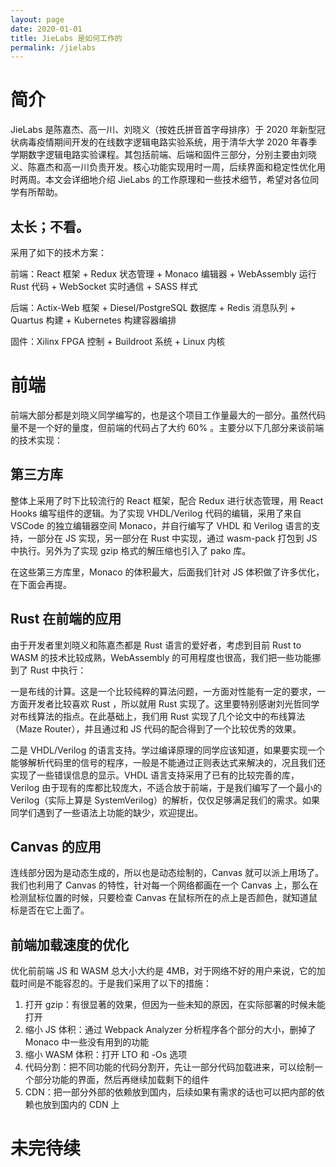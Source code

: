 ```yaml
---
layout: page
date: 2020-01-01
title: JieLabs 是如何工作的
permalink: /jielabs
---
```


# 简介

JieLabs 是陈嘉杰、高一川、刘晓义（按姓氏拼音首字母排序）于 2020 年新型冠状病毒疫情期间开发的在线数字逻辑电路实验系统，用于清华大学 2020 年春季学期数字逻辑电路实验课程。其包括前端、后端和固件三部分，分别主要由刘晓义、陈嘉杰和高一川负责开发。核心功能实现用时一周，后续界面和稳定性优化用时两周。本文会详细地介绍 JieLabs 的工作原理和一些技术细节，希望对各位同学有所帮助。

## 太长；不看。

采用了如下的技术方案：

前端：React 框架 + Redux 状态管理 + Monaco 编辑器 + WebAssembly 运行 Rust 代码 + WebSocket 实时通信 + SASS 样式

后端：Actix-Web 框架 + Diesel/PostgreSQL 数据库 + Redis 消息队列 + Quartus 构建 + Kubernetes 构建容器编排

固件：Xilinx FPGA 控制 + Buildroot 系统 + Linux 内核

# 前端

前端大部分都是刘晓义同学编写的，也是这个项目工作量最大的一部分。虽然代码量不是一个好的量度，但前端的代码占了大约 60% 。主要分以下几部分来谈前端的技术实现：

## 第三方库

整体上采用了时下比较流行的 React 框架，配合 Redux 进行状态管理，用 React Hooks 编写组件的逻辑。为了实现 VHDL/Verilog 代码的编辑，采用了来自 VSCode 的独立编辑器空间 Monaco，并自行编写了 VHDL 和 Verilog 语言的支持，一部分在 JS 实现，另一部分在 Rust 中实现，通过 wasm-pack 打包到 JS 中执行。另外为了实现 gzip 格式的解压缩也引入了 pako 库。

在这些第三方库里，Monaco 的体积最大，后面我们针对 JS 体积做了许多优化，在下面会再提。

## Rust 在前端的应用

由于开发者里刘晓义和陈嘉杰都是 Rust 语言的爱好者，考虑到目前 Rust to WASM 的技术比较成熟，WebAssembly 的可用程度也很高，我们把一些功能挪到了 Rust 中执行：

一是布线的计算。这是一个比较纯粹的算法问题，一方面对性能有一定的要求，一方面开发者比较喜欢 Rust ，所以就用 Rust 实现了。这里要特别感谢刘光哲同学对布线算法的指点。在此基础上，我们用 Rust 实现了几个论文中的布线算法（Maze Router），并且通过和 JS 代码的配合得到了一个比较优秀的效果。

二是 VHDL/Verilog 的语言支持。学过编译原理的同学应该知道，如果要实现一个能够解析代码里的信号的程序，一般是不能通过正则表达式来解决的，况且我们还实现了一些错误信息的显示。VHDL 语言支持采用了已有的比较完善的库，Verilog 由于现有的库都比较庞大，不适合放于前端，于是我们编写了一个最小的 Verilog（实际上算是 SystemVerilog）的解析，仅仅足够满足我们的需求。如果同学们遇到了一些语法上功能的缺少，欢迎提出。

## Canvas 的应用

连线部分因为是动态生成的，所以也是动态绘制的，Canvas 就可以派上用场了。我们也利用了 Canvas 的特性，针对每一个网络都画在一个 Canvas 上，那么在检测鼠标位置的时候，只要检查 Canvas 在鼠标所在的点上是否颜色，就知道鼠标是否在它上面了。

## 前端加载速度的优化

优化前前端 JS 和 WASM 总大小大约是 4MB，对于网络不好的用户来说，它的加载时间是不能容忍的。于是我们采用了以下的措施：

1. 打开 gzip：有很显著的效果，但因为一些未知的原因，在实际部署的时候未能打开
2. 缩小 JS 体积：通过 Webpack Analyzer 分析程序各个部分的大小，删掉了 Monaco 中一些没有用到的功能
3. 缩小 WASM 体积：打开 LTO 和 -Os 选项
4. 代码分割：把不同功能的代码分割开，先让一部分代码加载进来，可以绘制一个部分功能的界面，然后再继续加载剩下的组件
5. CDN：把一部分外部的依赖放到国内，后续如果有需求的话也可以把内部的依赖也放到国内的 CDN 上

# 未完待续